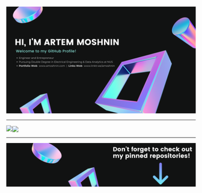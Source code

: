![Banner](/bannerp.png)

<hr/>

<p >
<img align="left" src="https://github-readme-stats.vercel.app/api?username=amoshnin&show_icons=true&bg_color=111212&title_color=fff&text_color=fff&icon_color=E83338&include_all_commits=true"/>
<!-- <a><img align="left" src="https://github-readme-stats.vercel.app/api?username=amoshnin&show_icons=true&bg_color=111212&title_color=fff&text_color=fff&icon_color=E83338&count_private=true&include_all_commits=true"/> </a> -->
      <a><img align="center" src="https://github-readme-stats.vercel.app/api/top-langs/?username=amoshnin&exclude_repo=The_Cobalt_Crypt&bg_color=111212&title_color=fff&text_color=fff"/></a>
</p>
<hr>

<!-- PROJECTS:START -->
<!-- <details>
  <summary>:technologist: Projects:</summary>

- Handwritten digit recognition project =>

- YouTube project =>

</details>-->
<!-- PROJECTS:END -->

![banner bottom](/footerx.png)
